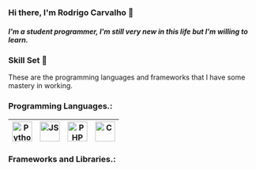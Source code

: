 ### Hi there, I'm Rodrigo Carvalho 👋
##### I'm a student programmer, I'm still very new in this life but I'm willing to learn.


### Skill Set 💪
<p>These are the programming languages and frameworks that I have some mastery in working.</p>


### Programming Languages.:
<table>
    <thead>
        <tr>
            <th><a target="_blank" rel="noopener noreferrer"
                    href="https://img.shields.io/badge/Python-3776AB?style=for-the-badge&logo=python&logoColor=white"><img
                        title="Python" alt="Python" width="40px"
                        src="https://img.shields.io/badge/Python-3776AB?style=for-the-badge&logo=python&logoColor=white"
                        style="max-width: 100%;"></a></th>
            <th><a target="_blank" rel="noopener noreferrer"
                    href="https://img.shields.io/badge/JavaScript-323330?style=for-the-badge&logo=javascript&logoColor=F7DF1E"><img
                        alt="JS" title="JavaScript" width="40px"
                        src="https://img.shields.io/badge/JavaScript-323330?style=for-the-badge&logo=javascript&logoColor=F7DF1E"
                        style="max-width: 100%;"></a></th>
            <th><a target="_blank" rel="noopener noreferrer"
                    href="https://img.shields.io/badge/PHP-777BB4?style=for-the-badge&logo=php&logoColor=white"><img
                        alt="PHP" title="PHP" width="40px"
                        src="https://img.shields.io/badge/PHP-777BB4?style=for-the-badge&logo=php&logoColor=white"
                        style="max-width: 100%;"></a></th>
            <th><a target="_blank" rel="noopener noreferrer"
                    href="https://img.shields.io/badge/Java-ED8B00?style=for-the-badge&logo=java&logoColor=white"><img title="C" alt="C"
                        width="40px" src="https://img.shields.io/badge/Java-ED8B00?style=for-the-badge&logo=java&logoColor=white"
                        style="max-width: 100%;"></a></th>
        </tr>
    </thead>
</table>


### Frameworks and Libraries.:
#####
<!--
**Rodrigo350506/Rodrigo350506** is a ✨ _special_ ✨ repository because its `README.md` (this file) appears on your GitHub profile.

Here are some ideas to get you started:

- 🔭 I’m currently working on ...
- 🌱 I’m currently learning ...
- 👯 I’m looking to collaborate on ...
- 🤔 I’m looking for help with ...
- 💬 Ask me about ...
- 📫 How to reach me: ...
- 😄 Pronouns: ...
- ⚡ Fun fact: ...
-->
